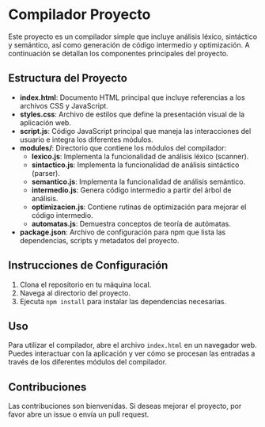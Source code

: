 # Compilador Proyecto

Este proyecto es un compilador simple que incluye análisis léxico, sintáctico y semántico, así como generación de código intermedio y optimización. A continuación se detallan los componentes principales del proyecto.

## Estructura del Proyecto

- **index.html**: Documento HTML principal que incluye referencias a los archivos CSS y JavaScript.
- **styles.css**: Archivo de estilos que define la presentación visual de la aplicación web.
- **script.js**: Código JavaScript principal que maneja las interacciones del usuario e integra los diferentes módulos.
- **modules/**: Directorio que contiene los módulos del compilador:
  - **lexico.js**: Implementa la funcionalidad de análisis léxico (scanner).
  - **sintactico.js**: Implementa la funcionalidad de análisis sintáctico (parser).
  - **semantico.js**: Implementa la funcionalidad de análisis semántico.
  - **intermedio.js**: Genera código intermedio a partir del árbol de análisis.
  - **optimizacion.js**: Contiene rutinas de optimización para mejorar el código intermedio.
  - **automatas.js**: Demuestra conceptos de teoría de autómatas.
- **package.json**: Archivo de configuración para npm que lista las dependencias, scripts y metadatos del proyecto.

## Instrucciones de Configuración

1. Clona el repositorio en tu máquina local.
2. Navega al directorio del proyecto.
3. Ejecuta `npm install` para instalar las dependencias necesarias.

## Uso

Para utilizar el compilador, abre el archivo `index.html` en un navegador web. Puedes interactuar con la aplicación y ver cómo se procesan las entradas a través de los diferentes módulos del compilador.

## Contribuciones

Las contribuciones son bienvenidas. Si deseas mejorar el proyecto, por favor abre un issue o envía un pull request.